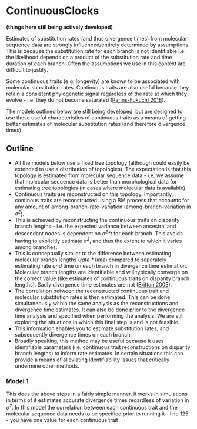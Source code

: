 # ContinuousClocks

**(things here still being actively developed)**

Estimates of substitution rates (and thus divergence times) from molecular sequence data are strongly influenced/entirely determined by assumptions. This is because the substitution rate for each branch is not identifiable i.e. the likelihood depends on a product of the substitution rate and time duration of each branch. Often the assumptions we use in this context are difficult to justify.  

Some continuous traits (e.g. longevity) are known to be associated with molecular substitution rates. Continuous traits are also useful because they retain a consistent phylogenetic signal regardless of the rate at which they evolve - i.e. they do not become saturated ([Parins-Fukuchi 2018](https://doi.org/10.1093/sysbio/syx072)). 

The models outlined below are still being developed, but are designed to use these useful characteristics of continuous traits as a means of getting better estimates of molecular substitution rates (and therefore divergence times).

## Outline

- All the models below use a fixed tree topology (although could easily be extended to use a distribution of topologies). The expectation is that this topology is estimated from molecular sequence data - i.e. we assume that molecular sequence data is better than morphological data for estimating tree topologies (in cases where molecular data is available).
- Continuous traits are reconstructed on this topology. Importantly, continous traits are reconstructed using a BM process that accounts for any amount of among-branch-rate-variation (among-branch-variation in _σ<sup>2</sup>_).
- This is achieved by reconstructing the continuous traits on disparity branch lengths - i.e. the expected variance between ancestral and descendant nodes is dependent on _σ<sup>2</sup>*t_ for each branch. This avoids having to explicitly estimate _σ<sup>2</sup>_, and thus the extent to which it varies among branches.
- This is conceptually similar to the difference between estimating molecular branch lengths (_rate * time_) compared to seperately estimating rate _and_ time on each branch in divergence time estimation. Molecular branch lengths are identifiable and will typically converge on the correct value (like estimates of continuous traits on disparity branch lengths). Sadly divergence time estimates are not ([Britton 2005](https://doi.org/10.1080/10635150590947311)).
- The correlation between the reconstructed continuous trait and molecular substitution rates is then estimated. This can be done simultaneously within the same analysis as the reconstructions and divergence time estimates. It can also be done prior to the divergence time analysis and specified when performing the analysis. We are still exploring the situations in which this final step is and is not feasible.  
- This information enables you to estimate substitution rates, and subsequently divergence times on each branch. 
- Broadly speaking, this method may be useful because it uses identifiable parameters (i.e. continuous trait reconstructions on disparity branch lengths) to inform rate estimates. In certain situations this can provide a means of alleviating identifiability issues that critically undermine other methods. 

### Model 1
This does the above steps in a fairly simple manner. It works in simulations in terms of it estimates accurate divergence times regardless of variation in _σ<sup>2</sup>_.
In this model the correlation between each continuous trait and the molecular sequence data needs to be specified prior to running it - line 125 - you have one value for each continuous trait










